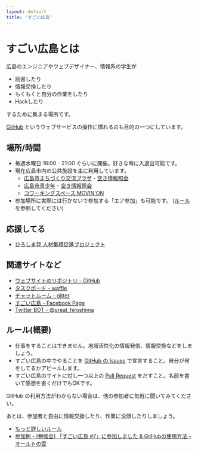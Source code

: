 ```yaml
---
layout: default
title: 'すごい広島'
---
```


# すごい広島とは

広島のエンジニアやウェブデザイナー、情報系の学生が

* 読書したり
* 情報交換したり
* もくもくと自分の作業をしたり
* Hackしたり

するために集まる場所です。

[GitHub](https://github.com/) というウェブサービスの操作に慣れるのも目的の一つにしています。

## 場所/時間

* 毎週水曜日 18:00 - 21:00 ぐらいに開催。好きな時に入退出可能です。
* 現在広島市内の公共施設を主に利用しています。
  * [広島市まちづくり交流プラザ](http://www.cf.city.hiroshima.jp/m-plaza/index.html) - [空き情報照会](https://yoyaku.e-harp.jp/hiroshima/Menu.aspx?lgCode=340006&sstCode=0110)
  * [広島市青少年](http://www.cf.city.hiroshima.jp/y-center/) - [空き情報照会](https://yoyaku.e-harp.jp/hiroshima/Menu.aspx?lgCode=340006&sstCode=0105)
  * [コワーキングスペース MOVIN'ON](http://coworking-hiroshima.com/)
* 参加場所に実際には行かないで参加する「エア参加」も可能です。 ([ルール](/rule.html)を参照してください)

## 応援してる

* [ひろしま発 人材集積促進プロジェクト](http://hiro-hata.com/)

## 関連サイトなど

* [ウェブサイトのリポジトリ - GitHub](https://github.com/great-h/)
* [タスクボード - waffle](https://waffle.io/great-h/great-h.github.io)
* [チャットルーム - gitter](https://gitter.im/great-h)
* [すごい広島 - Facebook Page](https://www.facebook.com/great.hiroshima)
* [Twitter BOT - @great_hiroshima](https://twitter.com/great_hiroshima)

## ルール(概要)

* 仕事をすることはできません。地域活性化の情報発信、情報交換などをしましょう。
* すごい広島の中でやることを [GitHub の Issues](https://github.com/great-h/great-h.github.io/issues?state=open) で宣言すること。自分が何をしてるかアピールします。
* すごい広島のサイトに対し一つ以上の [Pull Request](https://github.com/great-h/great-h.github.io/pulls) をだすこと。名前を書いて感想を書くだけでもOKです。

GitHub の利用方法がわからない場合は、他の参加者に気軽に聞いてみてください。

あとは、参加者と自由に情報交換したり、作業に没頭したりしましょう。

* [もっと詳しいルール](/rule.html)
* [参加例 - [勉強会] 「すごい広島 #7」に参加しました & GitHubの使用方法 - オールトの雲](http://ooltcloud.expressweb.jp/201307/article_04231557.html)
